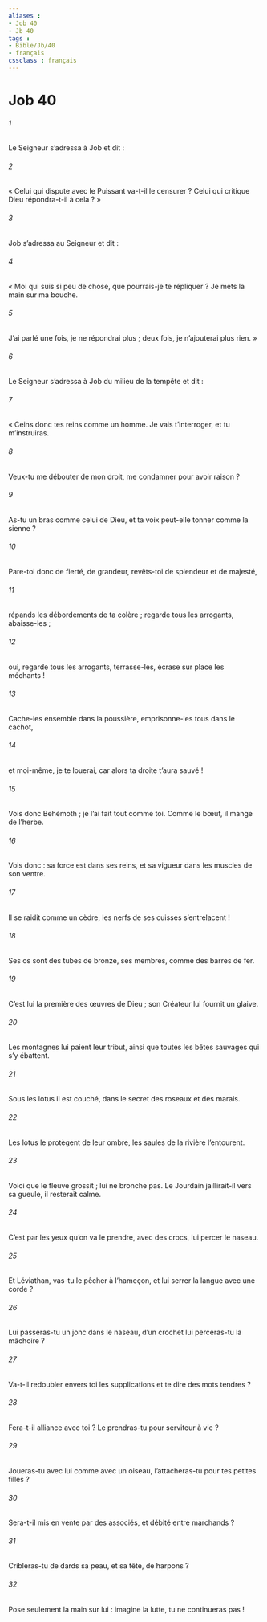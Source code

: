 ```yaml
---
aliases : 
- Job 40
- Jb 40
tags : 
- Bible/Jb/40
- français
cssclass : français
---
```


# Job 40

###### 1
Le Seigneur s’adressa à Job et dit :
###### 2
« Celui qui dispute avec le Puissant va-t-il le censurer ?
Celui qui critique Dieu répondra-t-il à cela ? »
###### 3
Job s’adressa au Seigneur et dit :
###### 4
« Moi qui suis si peu de chose, que pourrais-je te répliquer ?
Je mets la main sur ma bouche.
###### 5
J’ai parlé une fois, je ne répondrai plus ;
deux fois, je n’ajouterai plus rien. »
###### 6
Le Seigneur s’adressa à Job du milieu de la tempête et dit :
###### 7
« Ceins donc tes reins comme un homme.
Je vais t’interroger, et tu m’instruiras.
###### 8
Veux-tu me débouter de mon droit,
me condamner pour avoir raison ?
###### 9
As-tu un bras comme celui de Dieu,
et ta voix peut-elle tonner comme la sienne ?
###### 10
Pare-toi donc de fierté, de grandeur,
revêts-toi de splendeur et de majesté,
###### 11
répands les débordements de ta colère ;
regarde tous les arrogants, abaisse-les ;
###### 12
oui, regarde tous les arrogants, terrasse-les,
écrase sur place les méchants !
###### 13
Cache-les ensemble dans la poussière,
emprisonne-les tous dans le cachot,
###### 14
et moi-même, je te louerai,
car alors ta droite t’aura sauvé !
###### 15
Vois donc Behémoth ; je l’ai fait tout comme toi.
Comme le bœuf, il mange de l’herbe.
###### 16
Vois donc : sa force est dans ses reins,
et sa vigueur dans les muscles de son ventre.
###### 17
Il se raidit comme un cèdre,
les nerfs de ses cuisses s’entrelacent !
###### 18
Ses os sont des tubes de bronze,
ses membres, comme des barres de fer.
###### 19
C’est lui la première des œuvres de Dieu ;
son Créateur lui fournit un glaive.
###### 20
Les montagnes lui paient leur tribut,
ainsi que toutes les bêtes sauvages qui s’y ébattent.
###### 21
Sous les lotus il est couché,
dans le secret des roseaux et des marais.
###### 22
Les lotus le protègent de leur ombre,
les saules de la rivière l’entourent.
###### 23
Voici que le fleuve grossit ; lui ne bronche pas.
Le Jourdain jaillirait-il vers sa gueule, il resterait calme.
###### 24
C’est par les yeux qu’on va le prendre,
avec des crocs, lui percer le naseau.
###### 25
Et Léviathan, vas-tu le pêcher à l’hameçon,
et lui serrer la langue avec une corde ?
###### 26
Lui passeras-tu un jonc dans le naseau,
d’un crochet lui perceras-tu la mâchoire ?
###### 27
Va-t-il redoubler envers toi les supplications
et te dire des mots tendres ?
###### 28
Fera-t-il alliance avec toi ?
Le prendras-tu pour serviteur à vie ?
###### 29
Joueras-tu avec lui comme avec un oiseau,
l’attacheras-tu pour tes petites filles ?
###### 30
Sera-t-il mis en vente par des associés,
et débité entre marchands ?
###### 31
Cribleras-tu de dards sa peau,
et sa tête, de harpons ?
###### 32
Pose seulement la main sur lui :
imagine la lutte, tu ne continueras pas !
